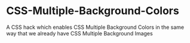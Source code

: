 # CSS-Multiple-Background-Colors
A CSS hack which enables CSS Multiple Background Colors in the same way that we already have CSS Multiple Background Images
